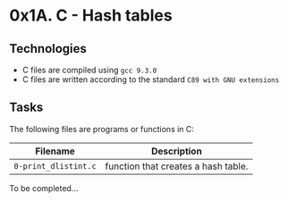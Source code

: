 # 0x1A. C - Hash tables

## Technologies
* C files are compiled using `gcc 9.3.0`
* C files are written according to the standard `C89 with GNU extensions`

## Tasks
The following files are programs or functions in C:

| Filename | Description |
| -------- | ----------- |
| `0-print_dlistint.c` | function that creates a hash table. |
To be completed...

